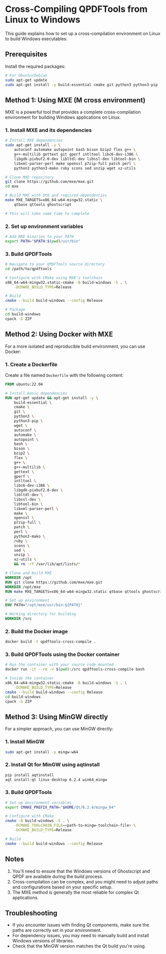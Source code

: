 # Cross-Compiling QPDFTools from Linux to Windows

This guide explains how to set up a cross-compilation environment on Linux to build Windows executables.

## Prerequisites

Install the required packages:

```bash
# For Ubuntu/Debian
sudo apt-get update
sudo apt-get install -y build-essential cmake git python3 python3-pip
```

## Method 1: Using MXE (M cross environment)

MXE is a powerful tool that provides a complete cross-compilation environment for building Windows applications on Linux.

### 1. Install MXE and its dependencies

```bash
# Install MXE dependencies
sudo apt-get install -y \
    autoconf automake autopoint bash bison bzip2 flex g++ \
    g++-multilib gettext git gperf intltool libc6-dev-i386 \
    libgdk-pixbuf2.0-dev libltdl-dev libssl-dev libtool-bin \
    libxml-parser-perl make openssl p7zip-full patch perl \
    python3 python3-mako ruby scons sed unzip wget xz-utils

# Clone MXE repository
git clone https://github.com/mxe/mxe.git
cd mxe

# Build MXE with Qt6 and required dependencies
make MXE_TARGETS=x86_64-w64-mingw32.static \
    qtbase qttools ghostscript

# This will take some time to complete
```

### 2. Set up environment variables

```bash
# Add MXE binaries to your PATH
export PATH="$PATH:$(pwd)/usr/bin"
```

### 3. Build QPDFTools

```bash
# Navigate to your QPDFTools source directory
cd /path/to/qpdftools

# Configure with CMake using MXE's toolchain
x86_64-w64-mingw32.static-cmake -B build-windows -S . \
    -DCMAKE_BUILD_TYPE=Release

# Build
cmake --build build-windows --config Release

# Package
cd build-windows
cpack -G ZIP
```

## Method 2: Using Docker with MXE

For a more isolated and reproducible build environment, you can use Docker:

### 1. Create a Dockerfile

Create a file named `Dockerfile` with the following content:

```dockerfile
FROM ubuntu:22.04

# Install basic dependencies
RUN apt-get update && apt-get install -y \
    build-essential \
    cmake \
    git \
    python3 \
    python3-pip \
    wget \
    autoconf \
    automake \
    autopoint \
    bash \
    bison \
    bzip2 \
    flex \
    g++ \
    g++-multilib \
    gettext \
    gperf \
    intltool \
    libc6-dev-i386 \
    libgdk-pixbuf2.0-dev \
    libltdl-dev \
    libssl-dev \
    libtool-bin \
    libxml-parser-perl \
    make \
    openssl \
    p7zip-full \
    patch \
    perl \
    python3-mako \
    ruby \
    scons \
    sed \
    unzip \
    xz-utils \
    && rm -rf /var/lib/apt/lists/*

# Clone and build MXE
WORKDIR /opt
RUN git clone https://github.com/mxe/mxe.git
WORKDIR /opt/mxe
RUN make MXE_TARGETS=x86_64-w64-mingw32.static qtbase qttools ghostscript

# Set up environment
ENV PATH="/opt/mxe/usr/bin:${PATH}"

# Working directory for building
WORKDIR /src
```

### 2. Build the Docker image

```bash
docker build -t qpdftools-cross-compile .
```

### 3. Build QPDFTools using the Docker container

```bash
# Run the container with your source code mounted
docker run -it --rm -v $(pwd):/src qpdftools-cross-compile bash

# Inside the container
x86_64-w64-mingw32.static-cmake -B build-windows -S . \
    -DCMAKE_BUILD_TYPE=Release
cmake --build build-windows --config Release
cd build-windows
cpack -G ZIP
```

## Method 3: Using MinGW directly

For a simpler approach, you can use MinGW directly:

### 1. Install MinGW

```bash
sudo apt-get install -y mingw-w64
```

### 2. Install Qt for MinGW using aqtinstall

```bash
pip install aqtinstall
aqt install-qt linux desktop 6.2.4 win64_mingw
```

### 3. Build QPDFTools

```bash
# Set up environment variables
export CMAKE_PREFIX_PATH="$HOME/Qt/6.2.4/mingw_64"

# Configure with CMake
cmake -B build-windows -S . \
    -DCMAKE_TOOLCHAIN_FILE=<path-to-mingw-toolchain-file> \
    -DCMAKE_BUILD_TYPE=Release

# Build
cmake --build build-windows --config Release
```

## Notes

1. You'll need to ensure that the Windows versions of Ghostscript and QPDF are available during the build process.
2. Cross-compilation can be complex, and you might need to adjust paths and configurations based on your specific setup.
3. The MXE method is generally the most reliable for complex Qt applications.

## Troubleshooting

- If you encounter issues with finding Qt components, make sure the paths are correctly set in your environment.
- For dependency issues, you may need to manually build and install Windows versions of libraries.
- Check that the MinGW version matches the Qt build you're using.